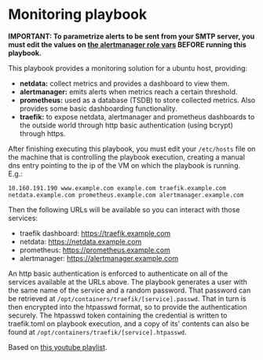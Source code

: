 # Monitoring playbook

**IMPORTANT: To parametrize alerts to be sent from your SMTP server, you must
edit the values on [the alertmanager role
vars](roles/alertmanager/vars/main.yml) BEFORE running this playbook.**

This playbook provides a monitoring solution for a ubuntu host, providing:

- **netdata:** collect metrics and provides a dashboard to view them.
- **alertmanager:** emits alerts when metrics reach a certain threshold.
- **prometheus:** used as a database (TSDB) to store collected metrics. Also
  provides some basic dashboarding functionality.
- **traefik:** to expose netdata, alertmanager and prometheus dashboards to the
  outside world through http basic authentication (using bcrypt) through https.

After finishing executing this playbook, you must edit your `/etc/hosts` file
on the machine that is controlling the playbook execution, creating a manual dns
entry pointing to the ip of the VM on which the playbook is running. E.g.:
```/etc/hosts
10.160.191.190 www.example.com example.com traefik.example.com netdata.example.com prometheus.example.com alertmanager.example.com
```

Then the following URLs will be available so you can interact with those services:
- traefik dashboard: https://traefik.example.com
- netdata:  https://netdata.example.com
- prometheus: https://prometheus.example.com
- alertmanager: https://alertmanager.example.com

An http basic authentication is enforced to authenticate on all of the services
available at the URLs above. The playbook generates a user with the same name
of the service and a random password. That password can be retrieved at
`/opt/containers/traefik/[service].passwd`. That in turn is then encrypted into
the htpasswd format, so to provide the authentication securely. The htpasswd
token containing the credential is written to traefik.toml on playbook
execution, and a copy of its' contents can also be found at
`/opt/containers/traefik/[service].htpasswd`.

Based on [this youtube playlist](https://www.youtube.com/playlist?list=PLf-O3X2-mxDls9uH8gyCQTnyXNMe10iml).
